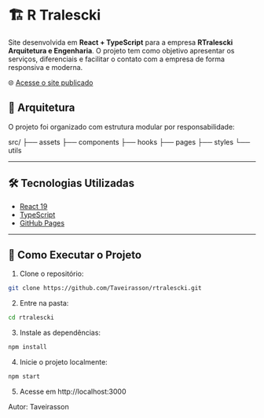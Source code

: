 # 🏗️ R Tralescki

Site desenvolvida em **React + TypeScript** para a empresa **RTralescki Arquitetura e Engenharia**. O projeto tem como objetivo apresentar os serviços, diferenciais e facilitar o contato com a empresa de forma responsiva e moderna.

🌐 [Acesse o site publicado](https://Taveirasson.github.io/rtralescki)

## 🧱 Arquitetura

O projeto foi organizado com estrutura modular por responsabilidade:

src/
├── assets
├── components
├── hooks
├── pages
├── styles
└── utils

---

## 🛠️ Tecnologias Utilizadas

- [React 19](https://reactjs.org/)
- [TypeScript](https://www.typescriptlang.org/)
- [GitHub Pages](https://pages.github.com/)

---

## 🚀 Como Executar o Projeto

1. Clone o repositório:

```bash
git clone https://github.com/Taveirasson/rtralescki.git

```

2. Entre na pasta:
```bash
cd rtralescki
```

3. Instale as dependências:

```bash
npm install
```

4. Inicie o projeto localmente:

```bash
npm start
```

5. Acesse em http://localhost:3000

Autor: Taveirasson
